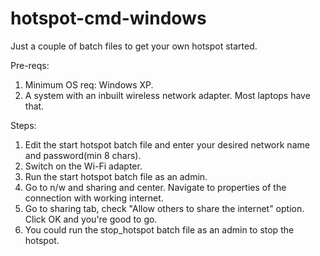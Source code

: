 # hotspot-cmd-windows
Just a couple of batch files to get your own hotspot started.

Pre-reqs:
1. Minimum OS req: Windows XP.
2. A system with an inbuilt wireless network adapter. Most laptops have that.

Steps:

1. Edit the start hotspot batch file and enter your desired network name and password(min 8 chars).
2. Switch on the Wi-Fi adapter. 
3. Run the start hotspot batch file as an admin.
4. Go to n/w and sharing and center. Navigate to properties of the connection with working internet.
5. Go to sharing tab, check "Allow others to share the internet" option. Click OK and you're good to go.
6. You could run the stop_hotspot batch file as an admin to stop the hotspot.

